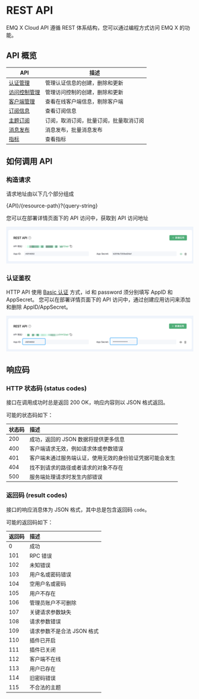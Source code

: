 # REST API

EMQ X Cloud  API 遵循 REST 体系结构，您可以通过编程方式访问 EMQ X 的功能。

## API 概览

|  API                          |  描述  |
|  ---                          |  ---  |
|  [认证管理](auth.md)         |  管理认证信息的创建，删除和更新 |
|  [访问控制管理](acl.md)       |  管理访问控制的创建，删除和更新 |
|  [客户端管理](clients.md)     |  查看在线客户端信息，剔除客户端 |
|  [订阅信息](subscriptions.md) |  查看订阅信息  |
|  [主题订阅](subscribe.md)     |  订阅，取消订阅，批量订阅，批量取消订阅 |
|  [消息发布](publish.md)       |  消息发布，批量消息发布 |
|  [指标](metrics.md)          |  查看指标  |



## 如何调用 API

### 构造请求

请求地址由以下几个部分组成

{API}/{resource-path}?{query-string}

您可以在部署详情页面下的 API 访问中，获取到 API 访问地址

![api—access](./_assets/api_access.png)


### 认证鉴权

HTTP API 使用 [Basic 认证](https://zh.wikipedia.org/wiki/Basic_access_authentication) 方式，id 和 password 须分别填写 AppID 和 AppSecret。 您可以在部署详情页面下的 API 访问中，通过创建应用访问来添加和删除 AppID/AppSecret。

![api-app](./_assets/api_secret.png)



## 响应码

### HTTP 状态码 (status codes)

接口在调用成功时总是返回 200 OK，响应内容则以 JSON 格式返回。

可能的状态码如下：

| 状态码 | 描述                                              |
| :---------- | :------------------------------------------------------- |
| 200         | 成功，返回的 JSON 数据将提供更多信息                     |
| 400         | 客户端请求无效，例如请求体或参数错误                     |
| 401         | 客户端未通过服务端认证，使用无效的身份验证凭据可能会发生 |
| 404         | 找不到请求的路径或者请求的对象不存在                     |
| 500         | 服务端处理请求时发生内部错误                             |



### 返回码 (result codes)

接口的响应消息体为 JSON 格式，其中总是包含返回码 `code`。

可能的返回码如下：

| 返回码 | 描述                |
| :---------- | :------------------------- |
| 0           | 成功                       |
| 101         | RPC 错误                   |
| 102         | 未知错误                   |
| 103         | 用户名或密码错误           |
| 104         | 空用户名或密码             |
| 105         | 用户不存在                 |
| 106         | 管理员账户不可删除         |
| 107         | 关键请求参数缺失           |
| 108         | 请求参数错误               |
| 109         | 请求参数不是合法 JSON 格式 |
| 110         | 插件已开启                 |
| 111         | 插件已关闭                 |
| 112         | 客户端不在线               |
| 113         | 用户已存在                 |
| 114         | 旧密码错误                 |
| 115         | 不合法的主题               |